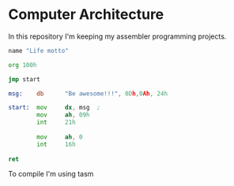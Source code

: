 # Computer Architecture

In this repository I'm keeping my assembler programming projects.

```asm
name "Life motto"

org 100h

jmp start       

msg:    db      "Be awesome!!!", 0Dh,0Ah, 24h

start:  mov     dx, msg  ;
        mov     ah, 09h  
        int     21h      
        
        mov     ah, 0 
        int     16h     
        
ret
```

To compile I'm using tasm